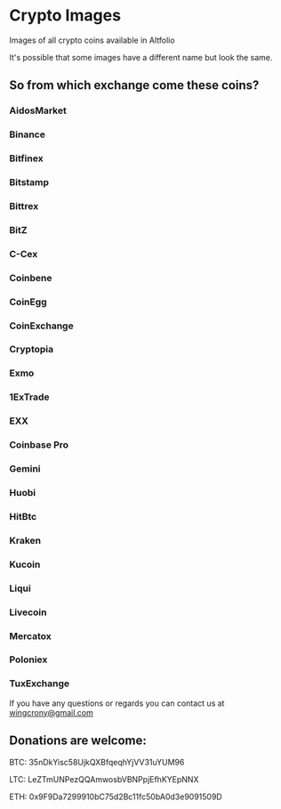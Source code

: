 # Crypto Images
Images of all crypto coins available in Altfolio

It's possible that some images have a different name but look the same.

## So from which exchange come these coins?

### AidosMarket
 
    
### Binance

    
### Bitfinex

    
### Bitstamp

   
### Bittrex

   
### BitZ

   
### C-Cex

   
### Coinbene

   
### CoinEgg

   
### CoinExchange

   
### Cryptopia

   
### Exmo

   
### 1ExTrade

   
### EXX

   
### Coinbase Pro

   
### Gemini

   
### Huobi

   
### HitBtc

   
### Kraken

   
### Kucoin

   
### Liqui

   
### Livecoin

    
### Mercatox

   
### Poloniex

   
### TuxExchange


If you have any questions or regards you can contact us at wingcrony@gmail.com

## Donations are welcome:

BTC: 35nDkYisc58UjkQXBfqeqhYjVV31uYUM96

LTC: LeZTmUNPezQQAmwosbVBNPpjEfhKYEpNNX

ETH: 0x9F9Da7299910bC75d2Bc11fc50bA0d3e9091509D

